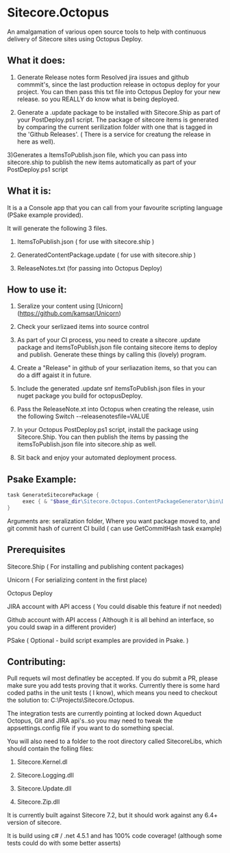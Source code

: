 Sitecore.Octopus
================

An amalgamation of various open source tools to help with continuous delivery of Sitecore sites using Octopus Deploy. 


What it does:
------

1) Generate Release notes form Resolved jira issues and github commmit's, since the last production release in octopus deploy for your project. You can then pass this txt file into Octopus Deploy for your new release. so you REALLY do know what is being deployed.

2) Generate a .update package to be installed with Sitecore.Ship as part of your PostDeploy.ps1 script. The package of sitecore items is generated by comparing the current serilization folder with one that is tagged in the 'Github Releases'. ( There is a service for creatung the release in here as well).

3)Generates a  ItemsToPublish.json file, which you can pass into sitecore.ship to publish the new items automatically as part of your PostDeploy.ps1 script

What it is:
------

It is a a Console app that you can call from your favourite scripting language (PSake example provided).

It will generate the following 3 files. 

1) ItemsToPublish.json ( for use with sitecore.ship )

2) GeneratedContentPackage.update ( for use with sitecore.ship )

3) ReleaseNotes.txt (for passing into Octopus Deploy)

How to use it:
------
1) Seralize your content using [Unicorn] (https://github.com/kamsar/Unicorn)

2) Check your serlizaed items into source control

3) As part of your CI process,  you need to create a sitecore .update package and itemsToPublish.json file containg sitecore items to deploy and publish. Generate these things by calling this (lovely) program. 

4) Create a "Release" in github of your serliazation items, so that you can do a diff agaist it in future.

5) Include the generated .update snf itemsToPublish.json files in your nuget package you build for octopusDeploy.

6) Pass the ReleaseNote.xt into Octopus when creating the release, usin the following Switch --releasenotesfile=VALUE

7) In your Octopus PostDeploy.ps1 script, install the package using Sitecore.Ship. You can then publish the items by passing the itemsToPublish.json file into sitecore.ship as well.

8) Sit back and enjoy your automated deployment process.


Psake Example:
------

```PowerShell
task GenerateSitecorePackage {
     exec { & "$base_dir\Sitecore.Octopus.ContentPackageGenerator\bin\Debug\Sitecore.Octopus.ContentPackageGenerator.exe" "$source" "$packageDestination" "1e5b544554a5fbbb6d793721dc45fc2eca5439c9"}
}
```

 Arguments are:  seralization folder, Where you want package moved to, and git commit hash of current  CI build ( can use GetCommitHash task example)



Prerequisites
------

Sitecore.Ship ( For installing and publishing content packages)

Unicorn ( For serializing content in the first place) 

Octopus Deploy 

JIRA account with API access ( You could disable this feature if not needed)

Github account with API access ( Although it is all behind an interface, so you could swap in a different provider)

PSake ( Optional - build script examples are provided in Psake. )

Contributing:
------

Pull requets wil most definatley be accepted. If you do submit a PR, please make sure you add tests proving that it works. Currently there is some hard coded paths in the unit tests ( I know), which means you need to checkout the solution to: C:\\Projects\\Sitecore.Octopus.

The integration tests are currently pointing at locked down Aqueduct Octopus, Git and JIRA api's..so you may need to tweak the appsettings.config file if you want to do something special.

You will also need to a folder to the root directory called SitecoreLibs, which should contain the folling files:

1) Sitecore.Kernel.dl

2) Sitecore.Logging.dll

3) Sitecore.Update.dll

4) Sitecore.Zip.dll

It is currently built against Sitecore 7.2, but it should work against any 6.4+ version of sitecore.

It is build using c# / .net 4.5.1 and has 100% code coverage! (although some tests could do with some better asserts)

